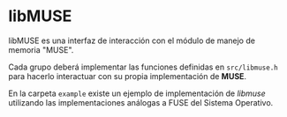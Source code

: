 # libMUSE

libMUSE es una interfaz de interacción con el módulo de manejo de memoria "MUSE".

Cada grupo deberá implementar las funciones definidas en `src/libmuse.h` para hacerlo interactuar con su propia implementación de **MUSE**.

En la carpeta `example` existe un ejemplo de implementación de *libmuse* utilizando las implementaciones análogas a FUSE del Sistema Operativo.
